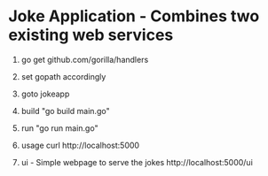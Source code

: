 # Joke Application - Combines two existing web services

1. go get github.com/gorilla/handlers
2. set gopath accordingly

3. goto jokeapp

4. build
"go build main.go"

5. run
"go run main.go"

6. usage
curl http://localhost:5000

7. ui - Simple webpage to serve the jokes http://localhost:5000/ui

